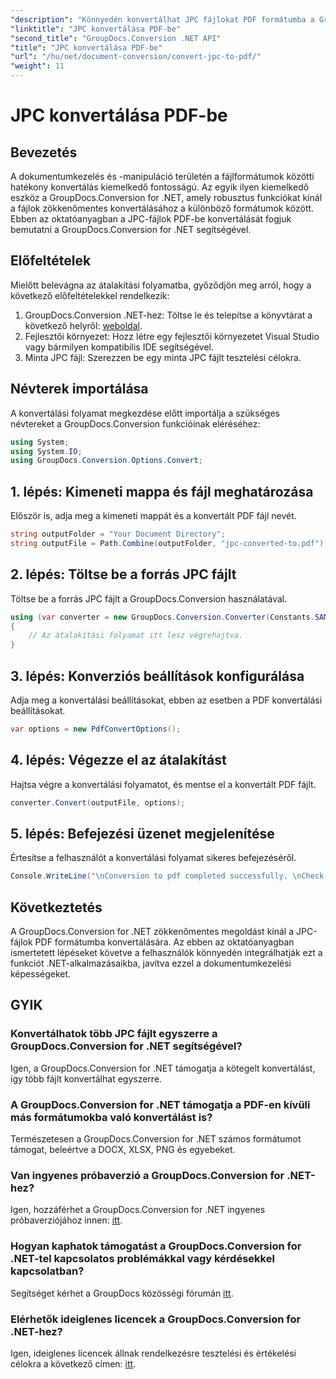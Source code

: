 ```yaml
---
"description": "Könnyedén konvertálhat JPC fájlokat PDF formátumba a GroupDocs.Conversion for .NET segítségével. Bővítheti dokumentumkezelési képességeit ezzel a zökkenőmentes megoldással."
"linktitle": "JPC konvertálása PDF-be"
"second_title": "GroupDocs.Conversion .NET API"
"title": "JPC konvertálása PDF-be"
"url": "/hu/net/document-conversion/convert-jpc-to-pdf/"
"weight": 11
---
```


# JPC konvertálása PDF-be

## Bevezetés
A dokumentumkezelés és -manipuláció területén a fájlformátumok közötti hatékony konvertálás kiemelkedő fontosságú. Az egyik ilyen kiemelkedő eszköz a GroupDocs.Conversion for .NET, amely robusztus funkciókat kínál a fájlok zökkenőmentes konvertálásához a különböző formátumok között. Ebben az oktatóanyagban a JPC-fájlok PDF-be konvertálását fogjuk bemutatni a GroupDocs.Conversion for .NET segítségével.
## Előfeltételek
Mielőtt belevágna az átalakítási folyamatba, győződjön meg arról, hogy a következő előfeltételekkel rendelkezik:
1. GroupDocs.Conversion .NET-hez: Töltse le és telepítse a könyvtárat a következő helyről: [weboldal](https://releases.groupdocs.com/conversion/net/).
2. Fejlesztői környezet: Hozz létre egy fejlesztői környezetet Visual Studio vagy bármilyen kompatibilis IDE segítségével.
3. Minta JPC fájl: Szerezzen be egy minta JPC fájlt tesztelési célokra.

## Névterek importálása
A konvertálási folyamat megkezdése előtt importálja a szükséges névtereket a GroupDocs.Conversion funkcióinak eléréséhez:
```csharp
using System;
using System.IO;
using GroupDocs.Conversion.Options.Convert;
```

## 1. lépés: Kimeneti mappa és fájl meghatározása
Először is, adja meg a kimeneti mappát és a konvertált PDF fájl nevét.
```csharp
string outputFolder = "Your Document Directory";
string outputFile = Path.Combine(outputFolder, "jpc-converted-to.pdf");
```
## 2. lépés: Töltse be a forrás JPC fájlt
Töltse be a forrás JPC fájlt a GroupDocs.Conversion használatával.
```csharp
using (var converter = new GroupDocs.Conversion.Converter(Constants.SAMPLE_JPC))
{
    // Az átalakítási folyamat itt lesz végrehajtva.
}
```
## 3. lépés: Konverziós beállítások konfigurálása
Adja meg a konvertálási beállításokat, ebben az esetben a PDF konvertálási beállításokat.
```csharp
var options = new PdfConvertOptions();
```
## 4. lépés: Végezze el az átalakítást
Hajtsa végre a konvertálási folyamatot, és mentse el a konvertált PDF fájlt.
```csharp
converter.Convert(outputFile, options);
```
## 5. lépés: Befejezési üzenet megjelenítése
Értesítse a felhasználót a konvertálási folyamat sikeres befejezéséről.
```csharp
Console.WriteLine("\nConversion to pdf completed successfully. \nCheck output in {0}", outputFolder);
```

## Következtetés
A GroupDocs.Conversion for .NET zökkenőmentes megoldást kínál a JPC-fájlok PDF formátumba konvertálására. Az ebben az oktatóanyagban ismertetett lépéseket követve a felhasználók könnyedén integrálhatják ezt a funkciót .NET-alkalmazásaikba, javítva ezzel a dokumentumkezelési képességeket.
## GYIK
### Konvertálhatok több JPC fájlt egyszerre a GroupDocs.Conversion for .NET segítségével?
Igen, a GroupDocs.Conversion for .NET támogatja a kötegelt konvertálást, így több fájlt konvertálhat egyszerre.
### A GroupDocs.Conversion for .NET támogatja a PDF-en kívüli más formátumokba való konvertálást is?
Természetesen a GroupDocs.Conversion for .NET számos formátumot támogat, beleértve a DOCX, XLSX, PNG és egyebeket.
### Van ingyenes próbaverzió a GroupDocs.Conversion for .NET-hez?
Igen, hozzáférhet a GroupDocs.Conversion for .NET ingyenes próbaverziójához innen: [itt](https://releases.groupdocs.com/).
### Hogyan kaphatok támogatást a GroupDocs.Conversion for .NET-tel kapcsolatos problémákkal vagy kérdésekkel kapcsolatban?
Segítséget kérhet a GroupDocs közösségi fórumán [itt](https://forum.groupdocs.com/c/conversion/11).
### Elérhetők ideiglenes licencek a GroupDocs.Conversion for .NET-hez?
Igen, ideiglenes licencek állnak rendelkezésre tesztelési és értékelési célokra a következő címen: [itt](https://purchase.groupdocs.com/temporary-license/).